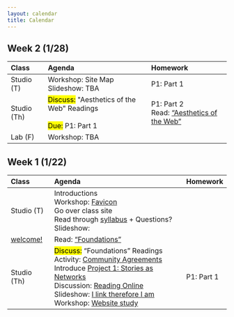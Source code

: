 ```yaml
---
layout: calendar
title: Calendar
---
```


## Week 2 (1/28)

| Class | Agenda | Homework |
| :--- | :--- | :--- |
| Studio (T) | Workshop: Site Map <br> Slideshow: TBA | P1: Part 1 |
| Studio (Th) | <mark>Discuss:</mark> "Aesthetics of the Web" Readings <br><br> <mark>Due:</mark> P1: Part 1 | P1: Part 2 <br> Read: [“Aesthetics of the Web”](/readings)|
| Lab (F) | Workshop: TBA | 

## Week 1 (1/22)

| Class | Agenda | Homework |
| :--- | :--- | :--- |
| Studio (T) | Introductions <br> Workshop: [Favicon](https://docs.google.com/document/d/15gawrRKPkf1NcipJBp7a2IdEg07WG9u_MQRmT1WmN10) <br> Go over class site <br> Read through [syllabus](https://docs.google.com/document/d/1uSgmvAGwzk8EYUbHQHOVSNhdZ7VOn7vngCplt9J2pqA) + Questions? <br> Slideshow: 
[welcome!](https://docs.google.com/presentation/d/1f7qVdDIVPINYQj4OOlERW2-gvYMpgIfqAQGvswgvRPo) | Read: [“Foundations”](/readings) | 
| Studio (Th) | <mark>Discuss:</mark> “Foundations” Readings <br> Activity: [Community Agreements](https://docs.google.com/document/d/1i55FJ_lb1K7ETel3twwHfizbgWAQASpA8uSQbNtKkAI) <br> Introduce [Project 1: Stories as Networks](https://docs.google.com/document/d/1zp0CmThBfNv7nspoN9clikp86TO3blp8oSBTKPjJ4Jg) <br> Discussion: [Reading Online](https://docs.google.com/document/d/1eldKB3vy3Ei_Ijqtt5Xr-Ula0woy5pQwa74igyVMSPA) <br>Slideshow: [I link therefore I am](https://docs.google.com/presentation/d/13nYlcW4wtUVhvniijnz95lWh64OlPd4ZSx5KItoFyw8) <br> Workshop: [Website study](https://docs.google.com/document/d/1Rhbj6VSNq8suv3Ya1WtJ5XwoBIpw6779jpxOwIsoFGY) | P1: Part 1 | | Lab (F) | Workshop: File Structure and FTP | Homepage <br> Introduction Webring |


